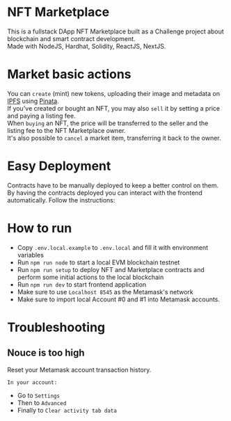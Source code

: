 # NFT Marketplace

This is a fullstack DApp NFT Marketplace built as a Challenge project about blockchain and smart contract development.  
Made with NodeJS, Hardhat, Solidity, ReactJS, NextJS.

# Market basic actions

You can `create` (mint) new tokens, uploading their image and metadata on [IPFS](https://ipfs.io/) using [Pinata](https://www.pinata.cloud/).  
If you've created or bought an NFT, you may also `sell` it by setting a price and paying a listing fee.  
When `buying` an NFT, the price will be transferred to the seller and the listing fee to the NFT Marketplace owner.  
It's also possible to `cancel` a market item, transferring it back to the owner.

# Easy Deployment

Contracts have to be manually deployed to keep a better control on them. By having the contracts deployed you can interact with the frontend automatically.
Follow the instructions:

# How to run

- Copy `.env.local.example` to `.env.local` and fill it with environment variables
- Run `npm run node` to start a local EVM blockchain testnet
- Run `npm run setup` to deploy NFT and Marketplace contracts and perform some initial actions to the local blockchain
- Run `npm run dev` to start frontend application
- Make sure to use `Localhost 8545` as the Metamask's network
- Make sure to import local Account #0 and #1 into Metamask accounts.

# Troubleshooting
## Nouce is too high

Reset your Metamask account transaction history.

`In your account:`

- Go to `Settings`
- Then to `Advanced`
- Finally to `Clear activity tab data`